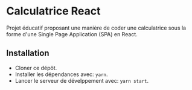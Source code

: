 # Calculatrice React

Projet éducatif proposant une manière de coder une calculatrice sous la forme d'une Single Page Application (SPA) en React.

## Installation

- Cloner ce dépôt.
- Installer les dépendances avec: `yarn`.
- Lancer le serveur de dévelppement avec: `yarn start`.
